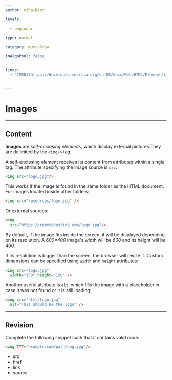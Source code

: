 ```yaml
---
author: mihaiberq

levels:

  - beginner

type: normal

category: must-know

inAlgoPool: false


links:
  - '[MDN](https://developer.mozilla.org/en-US/docs/Web/HTML/Element/img){documentation}'


---
```


# Images

---
## Content

**Images** are *self-enclosing elements*, which display external pictures.They are delimited by the `<img/>` tag.

A self-enclosing element receives its content from attributes within a single tag. The attribute specifying the image source is `src`:
```html
<img src="logo.jpg"/>
```
This works if the image is found in the same folder as the HTML document. For images located inside other folders:
```html
<img src="resources/logo.jpg" />
```
Or external sources:
```html
<img
  src="https://remotehosting.com/logo.jpg"/>
```
By default, if the image fits inside the screen, it will be displayed depending on its resolution. A *600×400* image's width will be *600* and its height will be *400*.

If its resolution is bigger than the screen, the browser will resize it. Custom dimensions can be specified using `width` and `height` attributes:
```html
<img src="logo.jpg"
  width="150" height="150" />
```
Another useful attribute is `alt`, which fills the image with a placeholder in case it was not found or it is still loading:
```html
<img src="html/logo.jpg"
  alt="This should be the logo" />
```

---
## Revision

Complete the following snippet such that it contains valid code:
```html
<img ???="example.com/path/dog.jpg"/>
```


* src
* href
* link
* source

